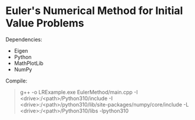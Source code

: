 # Euler's Numerical Method for Initial Value Problems
Dependencies:
 - Eigen
 - Python
 - MathPlotLib
 - NumPy
 
 Compile:  
 > g++ -o LRExample.exe EulerMethod/main.cpp -I \<drive\>:/\<path\>/Python310/include -I \<drive\>:/\<path\>/python310/lib/site-packages/numpy/core/include -L \<drive\>:/\<path\>/Python310/libs -lpython310